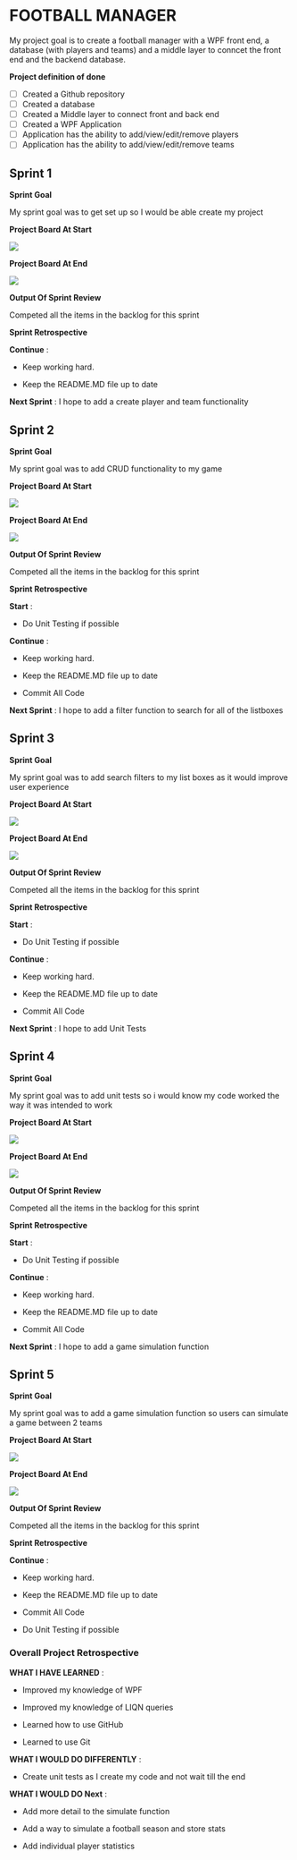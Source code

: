 # FOOTBALL MANAGER
My project goal is to create a football manager with a WPF front end, a database (with players and teams) and a middle layer to conncet the front end and the backend database. 

**Project definition of done**
- [ ] Created a Github repository
- [ ] Created a database
- [ ] Created a Middle layer to connect front and back end
- [ ] Created a WPF Application
- [ ] Application has the ability to add/view/edit/remove players
- [ ] Application has the ability to add/view/edit/remove teams

## Sprint 1

**Sprint Goal**

My sprint goal was to get set up so I would be able create my project

**Project Board At Start**

![](/FootballManagerApp/Images/Sprint1Start.PNG)

**Project Board At End**

![](/FootballManagerApp/Images/Sprint1End.PNG)

**Output Of Sprint Review**

Competed all the items in the backlog for this sprint 

**Sprint Retrospective**

<strong>Continue</strong> : 

- Keep working hard.

- Keep the README.MD file up to date

<strong>Next Sprint</strong> : I hope to add a create player and team functionality

## Sprint 2

**Sprint Goal**

My sprint goal was to add CRUD functionality to my game

**Project Board At Start**

![](/FootballManagerApp/Images/Sprint2Start.PNG)

**Project Board At End**

![](/FootballManagerApp/Images/Sprint2End.PNG)

**Output Of Sprint Review**

Competed all the items in the backlog for this sprint 

**Sprint Retrospective**

<strong>Start</strong> :

- Do Unit Testing if possible

<strong>Continue</strong> : 

- Keep working hard.

- Keep the README.MD file up to date

- Commit All Code

<strong>Next Sprint</strong> : I hope to add a filter function to search for all of the listboxes

## Sprint 3

**Sprint Goal**

My sprint goal was to add search filters to my list boxes as it would improve user experience

**Project Board At Start**

![](/FootballManagerApp/Images/Sprint3Start.PNG)

**Project Board At End**

![](/FootballManagerApp/Images/Sprint3End.PNG)

**Output Of Sprint Review**

Competed all the items in the backlog for this sprint 

**Sprint Retrospective**

<strong>Start</strong> :

- Do Unit Testing if possible

<strong>Continue</strong> : 

- Keep working hard.

- Keep the README.MD file up to date

- Commit All Code

<strong>Next Sprint</strong> : I hope to add Unit Tests

## Sprint 4

**Sprint Goal**

My sprint goal was to add unit tests so i would know my code worked the way it was intended to work

**Project Board At Start**

![](/FootballManagerApp/Images/Sprint4Start.PNG)

**Project Board At End**

![](/FootballManagerApp/Images/Sprint4End.PNG)

**Output Of Sprint Review**

Competed all the items in the backlog for this sprint 

**Sprint Retrospective**

<strong>Start</strong> :

- Do Unit Testing if possible

<strong>Continue</strong> : 

- Keep working hard.

- Keep the README.MD file up to date

- Commit All Code

<strong>Next Sprint</strong> : I hope to add a game simulation function

## Sprint 5

**Sprint Goal**

My sprint goal was to add a game simulation function so users can simulate a game between 2 teams

**Project Board At Start**

![](/FootballManagerApp/Images/Sprint5Start.PNG)

**Project Board At End**

![](/FootballManagerApp/Images/Sprint5End.PNG)

**Output Of Sprint Review**

Competed all the items in the backlog for this sprint 

**Sprint Retrospective**

<strong>Continue</strong> : 

- Keep working hard.

- Keep the README.MD file up to date

- Commit All Code

- Do Unit Testing if possible

### Overall Project Retrospective

<strong>WHAT I HAVE LEARNED</strong> :

- Improved my knowledge of WPF

- Improved my knowledge of LIQN queries

- Learned how to use GitHub

- Learned to use Git

<strong>WHAT I WOULD DO DIFFERENTLY</strong> :

- Create unit tests as I create my code and not wait till the end

<strong>WHAT I WOULD DO Next</strong> :

- Add more detail to the simulate function

- Add a way to simulate a football season and store stats

- Add individual player statistics
